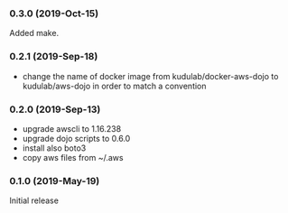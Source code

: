 ### 0.3.0 (2019-Oct-15)
Added make.

### 0.2.1 (2019-Sep-18)

* change the name of docker image from kudulab/docker-aws-dojo to
 kudulab/aws-dojo in order to match a convention

### 0.2.0 (2019-Sep-13)

* upgrade awscli to 1.16.238
* upgrade dojo scripts to 0.6.0
* install also boto3
* copy aws files from ~/.aws

### 0.1.0 (2019-May-19)

Initial release
